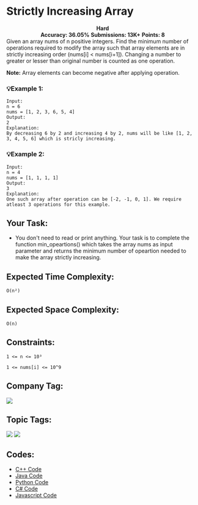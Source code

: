 
# Strictly Increasing Array
<div align="center">
  <strong>Hard</strong>    
</div>
<div align="center">
       <strong>Accuracy: 36.05%</strong>  
            <strong>Submissions: 13K+</strong>   
               <strong>Points: 8</strong>
</div>

<div align ="left">
Given an array nums of n positive integers. Find the minimum number of operations required to modify the array such that array elements are in strictly increasing order (nums[i] < nums[i+1]).
Changing a number to greater or lesser than original number is counted as one operation.
  </div>

  
<strong>Note:</strong> Array elements can become negative after applying operation.

### 💡Example 1:

``` 
Input:
n = 6
nums = [1, 2, 3, 6, 5, 4]
Output: 
2
Explanation: 
By decreasing 6 by 2 and increasing 4 by 2, nums will be like [1, 2, 3, 4, 5, 6] which is stricly increasing.
```

### 💡Example 2:

``` 
Input: 
n = 4
nums = [1, 1, 1, 1]
Output: 
3
Explanation: 
One such array after operation can be [-2, -1, 0, 1]. We require atleast 3 operations for this example.
```

## Your Task:
  - You don't need to read or print anything. Your task is to complete the function min_opeartions() which takes the array nums as input parameter and returns the minimum number of opeartion needed to make the array strictly increasing.

## Expected Time Complexity:
 ```O(n²)```
## Expected Space Complexity: 
```O(n)```

## Constraints: 
```1 <= n <= 10³```

```1 <= nums[i] <= 10^9```
## Company Tag: 
<p align="left">
<a href="https://www.geeksforgeeks.org/explore/?company[]=Microsoft"><img src="https://img.shields.io/badge/Microsoft-10000?style=for-the-badge&logo=Microsoft&logoColor=FFFFFF&labelColor=2A79D7&color=2A79D7"/> </a>

</p>

## Topic Tags:
<p align="center">
 
 <a href="https://www.geeksforgeeks.org/explore/?category[]=Dynamic%20Programming"><img src="https://img.shields.io/badge/Dynamic%20Programming-258FFA?style=flat&logo=&logoColor=FF&labelColor=43822C&color=43822C" /></a>
 <a href="https://www.geeksforgeeks.org/explore/?category[]=Algorithms"><img src="https://img.shields.io/badge/Algorithms-100000?style=flat&logo=&logoColor=F7F7F7&labelcolor=2A79D7&color=2A79D7" /></a>

## Codes:


  - [C++ Code](https://github.com/HackResist/GeeksForGeeks-POTD/blob/main/05-04-2024/Strictly%20Increasing%20Array.cpp)
  - [Java Code](https://github.com/HackResist/GeeksForGeeks-POTD/blob/main/05-04-2024/Strictly%20Increasing%20Array.java)
  - [Python Code](https://github.com/HackResist/GeeksForGeeks-POTD/blob/main/05-04-2024/Strictly%20Increasing%20Array.py)
  - [C# Code](https://github.com/HackResist/GeeksForGeeks-POTD/blob/main/05-04-2024/Strictly%20Increasing%20Array.cs)
  - [Javascript Code](https://github.com/HackResist/GeeksForGeeks-POTD/blob/main/05-04-2024/Strictly%20Increasing%20Array.js)
